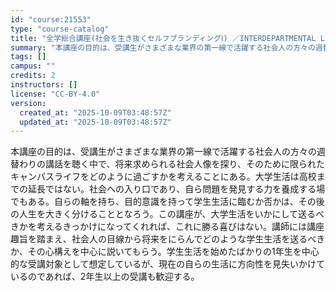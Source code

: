```yaml
---
id: "course:21553"
type: "course-catalog"
title: "全学総合講座(社会を生き抜くセルフブランディングⅠ) ／INTERDEPARTMENTAL LECTURES(SELF-BRANDING TO SURVIVE IN SOCIETY I)"
summary: "本講座の目的は、受講生がさまざまな業界の第一線で活躍する社会人の方々の週替わりの講話を聴く中で、将来求められる社会人像を探り、そのために限られたキャンパスライフをどのように過ごすかを考えることにある。大学生活は高校までの延長ではない。社会へ…"
tags: []
campus: ""
credits: 2
instructors: []
license: "CC-BY-4.0"
version:
  created_at: "2025-10-09T03:48:57Z"
  updated_at: "2025-10-09T03:48:57Z"
---
```

本講座の目的は、受講生がさまざまな業界の第一線で活躍する社会人の方々の週替わりの講話を聴く中で、将来求められる社会人像を探り、そのために限られたキャンパスライフをどのように過ごすかを考えることにある。大学生活は高校までの延長ではない。社会への入り口であり、自ら問題を発見する力を養成する場でもある。自らの軸を持ち、目的意識を持って学生生活に臨むか否かは、その後の人生を大きく分けることとなろう。この講座が、大学生活をいかにして送るべきかを考えるきっかけになってくれれば、これに勝る喜びはない。講師には講座趣旨を踏まえ、社会人の目線から将来をにらんでどのような学生生活を送るべきか、その心構えを中心に説いてもらう。学生生活を始めたばかりの1年生を中心的な受講対象として想定しているが、現在の自らの生活に方向性を見失いかけているのであれば、2年生以上の受講も歓迎する。
